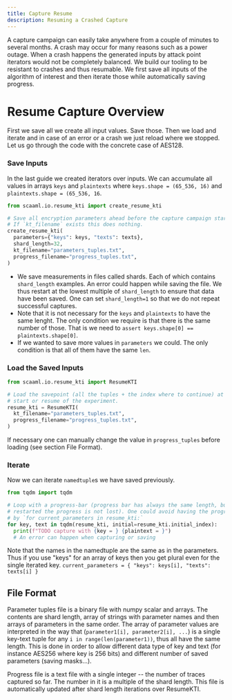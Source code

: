 ```yaml
---
title: Capture Resume
description: Resuming a Crashed Capture
---
```


A capture campaign can easily take anywhere from a couple of minutes to several months.
A crash may occur for many reasons such as a power outage.
When a crash happens the generated inputs by attack point iterators would not be completely balanced.
We build our tooling to be resistant to crashes and thus resumable.
We first save all inputs of the algorithm of interest and then iterate those while automatically saving progress.

# Resume Capture Overview

First we save all we create all input values.
Save those.
Then we load and iterate and in case of an error or a crash we just reload where we stopped.
Let us go through the code with the concrete case of AES128.

### Save Inputs

In the last guide we created iterators over inputs.
We can accumulate all values in arrays `keys` and `plaintexts` where `keys.shape = (65_536, 16)` and `plaintexts.shape = (65_536, 16`.

```python
from scaaml.io.resume_kti import create_resume_kti

# Save all encryption parameters ahead before the capture campaign starts.
# If `kt_filename` exists this does nothing.
create_resume_kti(
  parameters={"keys": keys, "texts": texts},
  shard_length=32,
  kt_filename="parameters_tuples.txt",
  progress_filename="progress_tuples.txt",
)
```

- We save measurements in files called shards.
  Each of which contains `shard_length` examples.
  An error could happen while saving the file.
  We thus restart at the lowest multiple of `shard_length` to ensure that data have been saved.
  One can set `shard_length=1` so that we do not repeat successful captures.
- Note that it is not necessary for the `keys` and `plaintexts` to have the same lenght.
  The only condition we require is that there is the same number of those.
  That is we need to `assert keys.shape[0] == plaintexts.shape[0]`.
- If we wanted to save more values in `parameters` we could.
  The only condition is that all of them have the same `len`.

### Load the Saved Inputs

```python
from scaaml.io.resume_kti import ResumeKTI

# Load the savepoint (all the tuples + the index where to continue) at the
# start or resume of the experiment.
resume_kti = ResumeKTI(
  kt_filename="parameters_tuples.txt",
  progress_filename="progress_tuples.txt",
)
```

If necessary one can manually change the value in `progress_tuples` before loading (see section File Format).

### Iterate

Now we can iterate `namedtuple`s we have saved previously.

```python
from tqdm import tqdm

# Loop with a progress-bar (progress bar has always the same length, but when
# restarted the progress is not lost). One could avoid having the progress-bar
# by `for current_parameters in resume_kti:`
for key, text in tqdm(resume_kti, initial=resume_kti.initial_index):
  print(f"TODO capture with {key = } {plaintext = }")
  # An error can happen when capturing or saving
```

Note that the names in the namedtuple are the same as in the parameters.
Thus if you use "keys" for an array of keys then you get plural even for
the single iterated key.
`current_parameters = { "keys": keys[i], "texts": texts[i] }`

## File Format

Parameter tuples file is a binary file with numpy scalar and arrays.  The
contents are shard length, array of strings with parameter names and then
arrays of parameters in the same order.  The array of parameter values are
interpreted in the way that (`parameter1[i], parameter2[i], ...`) is a single
key-text tuple for any `i in range(len(parameter1))`, thus all have the same
length.  This is done in order to allow different data type of key and text
(for instance AES256 where key is 256 bits) and different number of saved
parameters (saving masks...).

Progress file is a text file with a single integer -- the number of traces
captured so far. The number in it is a multiple of the shard length. This file
is automatically updated after shard length iterations over ResumeKTI.
